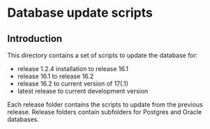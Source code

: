 Database update scripts
========================================

Introduction
------------

This directory contains a set of scripts to update the database for:
- release 1.2.4 installation to release 16.1
- release 16.1 to release 16.2
- release 16.2 to current version of 17(.1)
- latest release to current development version

Each release folder contains the scripts to update from the previous release.
Release folders contain subfolders for Postgres and Oracle databases.
